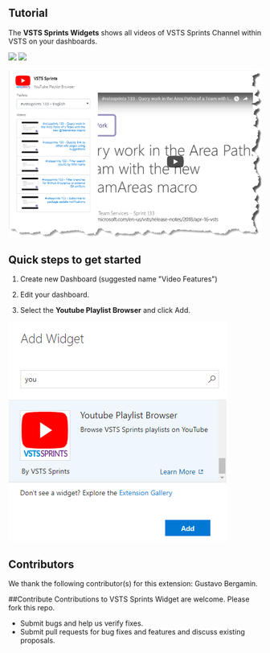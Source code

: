 ## Tutorial

The **VSTS Sprints Widgets** shows all videos of VSTS Sprints Channel within VSTS on your dashboards.

![](https://vstssprints.visualstudio.com/_apis/public/build/definitions/401f8d88-e8be-40d6-8f0c-1d3c371b50e8/43/badge)
![](https://vstssprints.vsrm.visualstudio.com/_apis/public/Release/badge/401f8d88-e8be-40d6-8f0c-1d3c371b50e8/1/1)

![sample](img/overview_sample.png)

## Quick steps to get started ###

1. Create new Dashboard (suggested name "Video Features")

2. Edit your dashboard.

3. Select the **Youtube Playlist Browser** and click Add.
 
![sample](img/add_widget.png)
 
## Contributors
We thank the following contributor(s) for this extension: Gustavo Bergamin.

##Contribute
Contributions to VSTS Sprints Widget are welcome. Please fork this repo.

- Submit bugs and help us verify fixes.
- Submit pull requests for bug fixes and features and discuss existing proposals.
